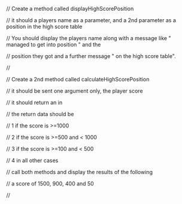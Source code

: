 // Create a method called displayHighScorePosition
        
// it should a players name as a parameter, and a 2nd parameter as a position in the high score table
        
// You should display the players name along with a message like " managed to get into position " and the
        
// position they got and a further message " on the high score table".
        
//
        
// Create a 2nd method called calculateHighScorePosition
       
// it should be sent one argument only, the player score
        
// it should return an in
        
// the return data should be
        
// 1 if the score is >=1000
        
// 2 if the score is >=500 and < 1000
        
// 3 if the score is >=100 and < 500
        
// 4 in all other cases
        
// call both methods and display the results of the following
        
// a score of 1500, 900, 400 and 50
        
//
